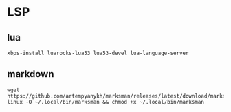 # LSP

## lua
```shell
xbps-install luarocks-lua53 lua53-devel lua-language-server
```

## markdown
```shell
wget https://github.com/artempyanykh/marksman/releases/latest/download/marksman-linux -O ~/.local/bin/marksman && chmod +x ~/.local/bin/marksman
```
